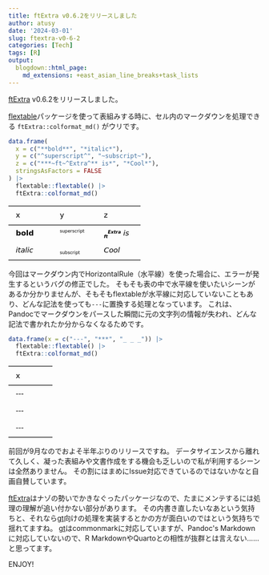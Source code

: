 ```yaml
---
title: ftExtra v0.6.2をリリースしました
author: atusy
date: '2024-03-01'
slug: ftextra-v0-6-2
categories: [Tech]
tags: [R]
output:
  blogdown::html_page:
    md_extensions: +east_asian_line_breaks+task_lists
---
```


<link href="index_files/libs/tabwid-1.1.3/tabwid.css" rel="stylesheet" />
<script src="index_files/libs/tabwid-1.1.3/tabwid.js"></script>


[ftExtra](https://ftextra.atusy.net/) v0.6.2をリリースしました。

[flextable](https://ardata-fr.github.io/flextable-book/)パッケージを使って表組みする時に、セル内のマークダウンを処理できる `ftExtra::colformat_md()` がウリです。

``` r
data.frame(
  x = c("**bold**", "*italic*"),
  y = c("^superscript^", "~subscript~"),
  z = c("***~ft~^Extra^** is*", "*Cool*"),
  stringsAsFactors = FALSE
) |>
  flextable::flextable() |>
  ftExtra::colformat_md()
```

<div class="tabwid"><style>.cl-9f195392{}.cl-9f13596a{font-family:'DejaVu Sans';font-size:11pt;font-weight:normal;font-style:normal;text-decoration:none;color:rgba(0, 0, 0, 1.00);background-color:transparent;}.cl-9f135974{font-family:'DejaVu Sans';font-size:11pt;font-weight:bold;font-style:normal;text-decoration:none;color:rgba(0, 0, 0, 1.00);background-color:transparent;}.cl-9f13597e{font-family:'DejaVu Sans';font-size:6.6pt;font-weight:normal;font-style:normal;text-decoration:none;color:rgba(0, 0, 0, 1.00);background-color:transparent;position: relative;bottom:3.3pt;}.cl-9f13597f{font-family:'DejaVu Sans';font-size:6.6pt;font-weight:bold;font-style:italic;text-decoration:none;color:rgba(0, 0, 0, 1.00);background-color:transparent;position: relative;top:3.3pt;}.cl-9f135988{font-family:'DejaVu Sans';font-size:6.6pt;font-weight:bold;font-style:italic;text-decoration:none;color:rgba(0, 0, 0, 1.00);background-color:transparent;position: relative;bottom:3.3pt;}.cl-9f135989{font-family:'DejaVu Sans';font-size:11pt;font-weight:normal;font-style:italic;text-decoration:none;color:rgba(0, 0, 0, 1.00);background-color:transparent;}.cl-9f135992{font-family:'DejaVu Sans';font-size:6.6pt;font-weight:normal;font-style:normal;text-decoration:none;color:rgba(0, 0, 0, 1.00);background-color:transparent;position: relative;top:3.3pt;}.cl-9f168324{margin:0;text-align:left;border-bottom: 0 solid rgba(0, 0, 0, 1.00);border-top: 0 solid rgba(0, 0, 0, 1.00);border-left: 0 solid rgba(0, 0, 0, 1.00);border-right: 0 solid rgba(0, 0, 0, 1.00);padding-bottom:5pt;padding-top:5pt;padding-left:5pt;padding-right:5pt;line-height: 1;background-color:transparent;}.cl-9f1690b2{width:0.75in;background-color:transparent;vertical-align: middle;border-bottom: 1.5pt solid rgba(102, 102, 102, 1.00);border-top: 1.5pt solid rgba(102, 102, 102, 1.00);border-left: 0 solid rgba(0, 0, 0, 1.00);border-right: 0 solid rgba(0, 0, 0, 1.00);margin-bottom:0;margin-top:0;margin-left:0;margin-right:0;}.cl-9f1690bc{width:0.75in;background-color:transparent;vertical-align: middle;border-bottom: 0 solid rgba(0, 0, 0, 1.00);border-top: 0 solid rgba(0, 0, 0, 1.00);border-left: 0 solid rgba(0, 0, 0, 1.00);border-right: 0 solid rgba(0, 0, 0, 1.00);margin-bottom:0;margin-top:0;margin-left:0;margin-right:0;}.cl-9f1690bd{width:0.75in;background-color:transparent;vertical-align: middle;border-bottom: 1.5pt solid rgba(102, 102, 102, 1.00);border-top: 0 solid rgba(0, 0, 0, 1.00);border-left: 0 solid rgba(0, 0, 0, 1.00);border-right: 0 solid rgba(0, 0, 0, 1.00);margin-bottom:0;margin-top:0;margin-left:0;margin-right:0;}</style><table data-quarto-disable-processing='true' class='cl-9f195392'><thead><tr style="overflow-wrap:break-word;"><th class="cl-9f1690b2"><p class="cl-9f168324"><span class="cl-9f13596a">x</span></p></th><th class="cl-9f1690b2"><p class="cl-9f168324"><span class="cl-9f13596a">y</span></p></th><th class="cl-9f1690b2"><p class="cl-9f168324"><span class="cl-9f13596a">z</span></p></th></tr></thead><tbody><tr style="overflow-wrap:break-word;"><td class="cl-9f1690bc"><p class="cl-9f168324"><span class="cl-9f135974">bold</span></p></td><td class="cl-9f1690bc"><p class="cl-9f168324"><span class="cl-9f13597e">superscript</span></p></td><td class="cl-9f1690bc"><p class="cl-9f168324"><span class="cl-9f13597f">ft</span><span class="cl-9f135988">Extra</span><span class="cl-9f135989"> </span><span class="cl-9f135989">is</span></p></td></tr><tr style="overflow-wrap:break-word;"><td class="cl-9f1690bd"><p class="cl-9f168324"><span class="cl-9f135989">italic</span></p></td><td class="cl-9f1690bd"><p class="cl-9f168324"><span class="cl-9f135992">subscript</span></p></td><td class="cl-9f1690bd"><p class="cl-9f168324"><span class="cl-9f135989">Cool</span></p></td></tr></tbody></table></div>

今回はマークダウン内でHorizontalRule（水平線）を使った場合に、エラーが発生するというバグの修正でした。
そもそも表の中で水平線を使いたいシーンがあるか分かりませんが、そもそもflextableが水平線に対応していないこともあり、どんな記法を使っても`---`に置換する処理となっています。
これは、Pandocでマークダウンをパースした瞬間に元の文字列の情報が失われ、どんな記法で書かれたか分からなくなるためです。

``` r
data.frame(x = c("---", "***", "_ _ _")) |>
  flextable::flextable() |>
  ftExtra::colformat_md()
```

<div class="tabwid"><style>.cl-9f5d308a{}.cl-9f4e1000{font-family:'DejaVu Sans';font-size:11pt;font-weight:normal;font-style:normal;text-decoration:none;color:rgba(0, 0, 0, 1.00);background-color:transparent;}.cl-9f504b18{margin:0;text-align:left;border-bottom: 0 solid rgba(0, 0, 0, 1.00);border-top: 0 solid rgba(0, 0, 0, 1.00);border-left: 0 solid rgba(0, 0, 0, 1.00);border-right: 0 solid rgba(0, 0, 0, 1.00);padding-bottom:5pt;padding-top:5pt;padding-left:5pt;padding-right:5pt;line-height: 1;background-color:transparent;}.cl-9f5056d0{width:0.75in;background-color:transparent;vertical-align: middle;border-bottom: 1.5pt solid rgba(102, 102, 102, 1.00);border-top: 1.5pt solid rgba(102, 102, 102, 1.00);border-left: 0 solid rgba(0, 0, 0, 1.00);border-right: 0 solid rgba(0, 0, 0, 1.00);margin-bottom:0;margin-top:0;margin-left:0;margin-right:0;}.cl-9f5056d1{width:0.75in;background-color:transparent;vertical-align: middle;border-bottom: 0 solid rgba(0, 0, 0, 1.00);border-top: 0 solid rgba(0, 0, 0, 1.00);border-left: 0 solid rgba(0, 0, 0, 1.00);border-right: 0 solid rgba(0, 0, 0, 1.00);margin-bottom:0;margin-top:0;margin-left:0;margin-right:0;}.cl-9f5056da{width:0.75in;background-color:transparent;vertical-align: middle;border-bottom: 1.5pt solid rgba(102, 102, 102, 1.00);border-top: 0 solid rgba(0, 0, 0, 1.00);border-left: 0 solid rgba(0, 0, 0, 1.00);border-right: 0 solid rgba(0, 0, 0, 1.00);margin-bottom:0;margin-top:0;margin-left:0;margin-right:0;}</style><table data-quarto-disable-processing='true' class='cl-9f5d308a'><thead><tr style="overflow-wrap:break-word;"><th class="cl-9f5056d0"><p class="cl-9f504b18"><span class="cl-9f4e1000">x</span></p></th></tr></thead><tbody><tr style="overflow-wrap:break-word;"><td class="cl-9f5056d1"><p class="cl-9f504b18"><span class="cl-9f4e1000">---</span></p></td></tr><tr style="overflow-wrap:break-word;"><td class="cl-9f5056d1"><p class="cl-9f504b18"><span class="cl-9f4e1000">---</span></p></td></tr><tr style="overflow-wrap:break-word;"><td class="cl-9f5056da"><p class="cl-9f504b18"><span class="cl-9f4e1000">---</span></p></td></tr></tbody></table></div>

前回が9月なのでおよそ半年ぶりのリリースですね。
データサイエンスから離れて久しく、凝った表組みや文書作成をする機会も乏しいので私が利用するシーンは全然ありません。
その割にはまめにIssue対応できているのではないかなと自画自賛しています。

[ftExtra](https://ftextra.atusy.net/)はナゾの勢いでかきなぐったパッケージなので、たまにメンテするには処理の理解が追い付かない部分があります。
その内書き直したいなあという気持ちと、それなら[gt](https://gt.rstudio.com/)向けの処理を実装するとかの方が面白いのではという気持ちで揺れてますね。
[gt](https://gt.rstudio.com/)はcommonmarkに対応していますが、Pandoc's Markdownに対応していないので、R MarkdownやQuartoとの相性が抜群とは言えない......と思ってます。

ENJOY!
